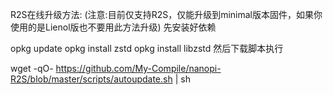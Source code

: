 R2S在线升级方法:
(注意:目前仅支持R2S，仅能升级到minimal版本固件，如果你使用的是Lienol版也不要用此方法升级)
先安装好依赖

opkg update
opkg install zstd
opkg install libzstd
然后下载脚本执行

wget -qO- https://github.com/My-Compile/nanopi-R2S/blob/master/scripts/autoupdate.sh | sh
